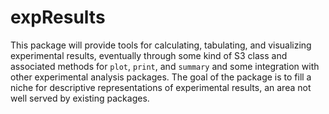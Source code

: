expResults
==========

This package will provide tools for calculating, tabulating, and visualizing experimental results, eventually through some kind of S3 class and associated methods for `plot`, `print`, and `summary` and some integration with other experimental analysis packages. The goal of the package is to fill a niche for descriptive representations of experimental results, an area not well served by existing packages.
